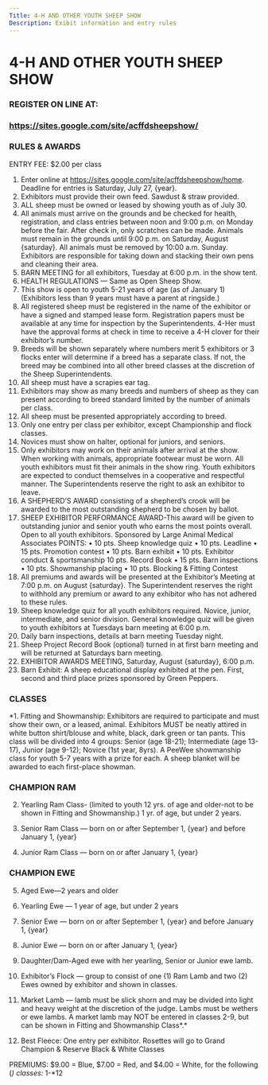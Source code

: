 ```yaml
---
Title: 4-H AND OTHER YOUTH SHEEP SHOW
Description: Exibit information and entry rules
---
```

# 4-H AND OTHER YOUTH SHEEP SHOW

### REGISTER ON LINE AT:

### <https://sites.google.com/site/acffdsheepshow/>

### RULES & AWARDS

ENTRY FEE: $2.00 per class

1. Enter online at https://sites.google.com/site/acffdsheepshow/home. Deadline for entries is Saturday, July 27, {year}.
2. Exhibitors must provide their own feed. Sawdust & straw provided.
3. ALL sheep must be owned or leased by showing youth as of July 30.
4. All animals must arrive on the grounds and be checked for health, registration, and class entries between noon and 9:00 p.m. on Monday before the fair. After check in, only scratches can be made. Animals must remain in the grounds until 9:00 p.m. on Saturday, August {saturday}. All animals must be removed by 10:00 a.m. Sunday. Exhibitors are responsible for taking down and stacking their own pens and cleaning their area.
5. BARN MEETING for all exhibitors, Tuesday at 6:00 p.m. in the show tent.
6. HEALTH REGULATIONS — Same as Open Sheep Show.
7. This show is open to youth 5-21 years of age (as of January 1) (Exhibitors less than 9 years must have a parent at ringside.)
8. All registered sheep must be registered in the name of the exhibitor or have a signed and stamped lease form. Registration papers must be available at any time for inspection by the Superintendents. 4-Her must have the approval forms at check in time to receive a 4-H clover for their exhibitor’s number.
9. Breeds will be shown separately where numbers merit 5 exhibitors or 3 flocks enter will determine if a breed has a separate class. If not, the breed may be combined into all other breed classes at the discretion of the Sheep Superintendents.
10. All sheep must have a scrapies ear tag.
11. Exhibitors may show as many breeds and numbers of sheep as they can present according to breed standard limited by the number of animals per class.
12. All sheep must be presented appropriately according to breed.
13. Only one entry per class per exhibitor, except Championship and flock classes.
14. Novices must show on halter, optional for juniors, and seniors.
15. Only exhibitors may work on their animals after arrival at the show. When working with animals, appropriate footwear must be worn. All youth exhibitors must fit their animals in the show ring. Youth exhibitors are expected to conduct themselves in a cooperative and respectful manner. The Superintendents reserve the right to ask an exhibitor to leave.
16. A SHEPHERD’S AWARD consisting of a shepherd’s crook will be awarded to the most outstanding shepherd to be chosen by ballot.
17. SHEEP EXHIBITOR PERFORMANCE AWARD-This award will be
     given to outstanding junior and senior youth who earns the most points overall. Open to all youth exhibitors. Sponsored by Large Animal Medical Associates
    POINTS:
    •	10 pts. Sheep knowledge quiz
    •	10 pts. Leadline
    •	15 pts. Promotion contest
    •	10 pts. Barn exhibit
    •	10 pts. Exhibitor conduct & sportsmanship 10 pts. Record Book
    •	15 pts. Barn inspections
    •	10 pts. Showmanship placing
    •	10 pts. Blocking & Fitting Contest
18. All premiums and awards will be presented at the Exhibitor’s Meeting at 7:00 p.m. on August {saturday}. The Superintendent reserves the right to withhold any premium or award to any exhibitor who has not adhered to these rules.
19. Sheep knowledge quiz for all youth exhibitors required. Novice, junior, intermediate, and senior division. General knowledge quiz will be given to youth exhibitors at Tuesdays barn meeting at 6:00 p.m.
20. Daily barn inspections, details at barn meeting Tuesday night.
21. Sheep Project Record Book (optional) turned in at first barn meeting and will be returned at Saturdays barn meeting.
22. EXHIBITOR AWARDS MEETING, Saturday, August {saturday}, 6:00 p.m.
23. Barn Exhibit: A sheep educational display exhibited at the pen. First, second and third place prizes sponsored by Green Peppers.

### CLASSES

\*1. Fitting and Showmanship: Exhibitors are required to participate and must show their own, or a leased, animal. Exhibitors MUST be neatly attired in white button shirt/blouse and white, black, dark green or tan pants. This class will be divided into 4 groups: Senior (age 18-21); Intermediate (age 13-17), Junior (age 9-12); Novice (1st year, 8yrs). A PeeWee showmanship class for youth 5-7 years with a prize for each. A sheep blanket will be awarded to each first-place showman.

### CHAMPION RAM

2. Yearling Ram Class- (limited to youth 12 yrs. of age and older-not to be shown in Fitting and Showmanship.) 1 yr. of age, but under 2 years.

3. Senior Ram Class — born on or after September 1, {year} and before January 1, {year}


4. Junior Ram Class — born on or after January 1, {year}

### CHAMPION EWE

5. Aged Ewe—2 years and older

6. Yearling Ewe — 1 year of age, but under 2 years
7. Senior Ewe — born on or after September 1, {year} and before January 1, {year} 

8. Junior Ewe — born on or after January 1, {year}
9. Daughter/Dam-Aged ewe with her yearling, Senior or Junior ewe lamb.
10. Exhibitor’s Flock — group to consist of one (1) Ram Lamb and two (2) Ewes owned by exhibitor and shown in classes.
11. Market Lamb — lamb must be slick shorn and may be divided into light and heavy weight at the discretion of the judge. Lambs must be wethers
 or ewe lambs. A market lamb may NOT be entered in classes 2-9, but can be shown in Fitting and Showmanship Class*.*
12. Best Fleece: One entry per exhibitor. Rosettes will go to Grand Champion & Reserve Black & White Classes

PREMIUMS: $9.00 = Blue, $7.00 = Red, and $4.00 = White, for the following (*) classes:* 1-*12